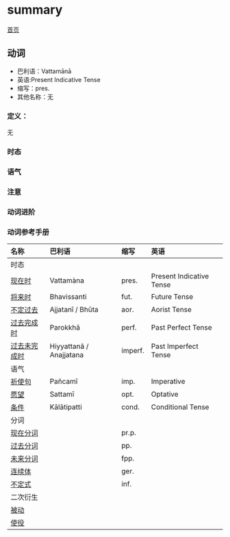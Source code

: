 # summary

[首页]()

## 动词

* 巴利语：Vattamānā
* 英语:Present Indicative Tense
* 缩写：pres.
* 其他名称：无

### 定义：

无

### 时态

### 语气

### 注意

### 动词进阶

### 动词参考手册

| 名称 | 巴利语 | 缩写 | 英语 |
| :--- | :--- | :--- | :--- |
| 时态 |  |  |  |
| [现在时](present.md) | Vattamàna | pres. | Present Indicative Tense |
| [将来时](fut.md) | Bhavissanti | fut. | Future Tense |
| [不定过去](aor.md) | Ajjatanī / Bhūta | aor. | Aorist Tense |
| [过去完成时](perf.md) | Parokkhā | perf. | Past Perfect Tense |
| [过去未完成时](impf.md) | Hiyyattanã / Anajjatana | imperf. | Past Imperfect Tense |
| 语气 |  |  |  |
| [祈使句](imp.md) | Pañcamī | imp. | Imperative |
| [愿望](opt.md) | Sattamī | opt. | Optative |
| [条件](cond.md) | Kālātipatti | cond. | Conditional Tense |
| 分词 |  |  |  |
| [现在分词](prp.md) |  | pr.p. |  |
| [过去分词](pp.md) |  | pp. |  |
| [未来分词](fpp.md) |  | fpp. |  |
| [连续体](ger.md) |  | ger. |  |
| [不定式](inf.md) |  | inf. |  |
| 二次衍生 |  |  |  |
| [被动]() |  |  |  |
| [使役]() |  |  |  |

